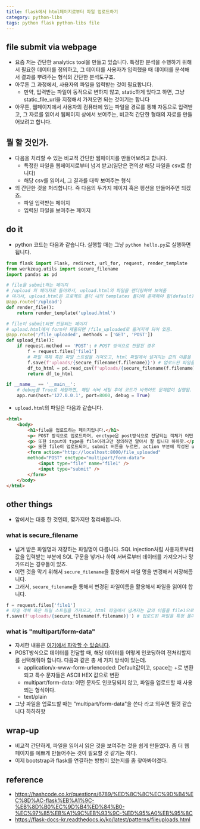 ```yaml
---
title: flask에서 html페이지로부터 파일 업로드하기 
category: python-libs
tags: python flask python-libs file
---
```


## file submit via webpage 

- 요즘 저는 간단한 analytics tool을 만들고 있습니다. 특정한 분석을 수행하기 위해서 필요한 데이터를 정의하고, 그 데이터를 사용자가 입력했을 때 데이터를 분석해서 결과를 뿌려주는 형식의 간단한 분석도구죠. 
- 아무튼 그 과정에서, 사용자의 파일을 입력받는 것이 필요합니다. 
    - 만약, 입력받는 파일이 동적으로 변하지 않고, static하게 있다고 하면, 그냥 static_file_url을 지정해서 가져오면 되는 것이기는 합니다
- 아무튼, 웹페이지에서 사용자의 컴퓨터에 있는 파일을 경로를 통해 자동으로 입력받고, 그 자료를 읽어서 웹페이지 상에서 보여주는, 비교적 간단한 형태의 자료를 만들어보려고 합니다. 

## 뭘 할 것인가. 

- 다음을 처리할 수 있는 비교적 간단한 웹페이지를 만들어보려고 합니다. 
    - 특정한 파일을 웹페이지로부터 넘겨 받고(일단은 편의상 해당 파일을 csv로 합니다)
    - 해당 csv를 읽어서, 그 결과를 대략 보여주는 형식 
- 의 간단한 것을 처리합니다. 즉 다음의 두가지 페이지 혹은 펑션을 만들어주면 되겠죠. 
    - 파일 입력받는 페이지
    - 입력된 파일을 보여주는 페이지 


## do it 

- python 코드는 다음과 같습니다. 실행할 때는 그냥 `python hello.py`로 실행하면 됩니다.

```python
from flask import Flask, redirect, url_for, request, render_template
from werkzeug.utils import secure_filename
import pandas as pd 

# file을 submit하는 페이지 
# /upload 의 페이지로 들어와서, upload.html의 파일을 렌더링하여 보여줌 
# 여기서, upload.html은 프로젝트 폴더 내의 templates 폴더에 존재해야 함(default)
@app.route('/upload')
def render_file():
    return render_template('upload.html')

# file이 submit되면 전달되는 페이지
# upload.html에서 form이 제출되면 /file_uploaded로 옮겨지게 되어 있음.
@app.route('/file_uploaded', methods = ['GET', 'POST'])
def upload_file():
    if request.method == 'POST': # POST 방식으로 전달된 경우
        f = request.files['file1']
        # 파일 객체 혹은 파일 스트림을 가져오고, html 파일에서 넘겨지는 값의 이름을 file1으로 했기 때문에 file1임. 
        f.save(f'uploads/{secure_filename(f.filename)}') # 업로드된 파일을 특정 폴더에저장하고, 
        df_to_html = pd.read_csv(f'uploads/{secure_filename(f.filename)}').to_html() # html로 변환하여 보여줌
        return df_to_html

if __name__ == '__main__':
    # debug를 True로 세팅하면, 해당 서버 세팅 후에 코드가 바뀌어도 문제없이 실행됨. 
    app.run(host='127.0.0.1', port=8000, debug = True)
```

- `upload.html`의 파일은 다음과 같습니다. 

```html 
<html>
    <body>
        <h1>file을 업로드하는 페이지입니다.</h1>
        <p> POST 방식으로 업로드하며, enctype은 post방식으로 전달되는 객체가 어떤 형태로 encoding되어야 하는지를 의미합니다. </p>
        <p> 또한 input에 type을 file이라고만 정의하면 알아서 잘 됩니다 하하핫.</p>
        <p> 또한 file이 업로드되어, submit 버튼을 누르면, action 부분에 작성된 url로 넘어가게 됩니다. </p>
        <form action="http://localhost:8000/file_uploaded" 
        method="POST" enctype="multipart/form-data">
            <input type="file" name="file1" />
            <input type="submit" />
        </form>
    </body>
</html>
```

## other things 

- 앞에서는 대충 한 것인데, 몇가지만 정리해봅니다. 

### what is secure_filename

- 넘겨 받은 파일명과 저장하는 파일명이 다릅니다. SQL injection처럼 사용자로부터 값을 입력받는 부분에 SQL 구문을 넣거나 하여 서버로부터 데이터를 가져오거나 망가뜨리는 경우들이 있죠. 
- 이런 것을 막기 위해서 `secure_filename`을 활용해서 파일 명을 변경해서 저장해줍니다. 
- 그래서, `secure_filename`을 통해서 변경된 파일이름을 활용해서 파일을 읽어야 합니다. 

```python
f = request.files['file1']
# 파일 객체 혹은 파일 스트림을 가져오고, html 파일에서 넘겨지는 값의 이름을 file1으로 했기 때문에 file1임. 
f.save(f'uploads/{secure_filename(f.filename)}') # 업로드된 파일을 특정 폴더에저장하고, 
```

### what is "multipart/form-data"

- 자세한 내용은 [여기에서 파악할 수 있습니다](https://www.w3schools.com/tags/att_form_enctype.asp). 
- POST방식으로 데이터를 전달할 때, 해당 데이터를 어떻게 인코딩하여 전처리할지를 선택해줘야 합니다. 다음과 같은 총 세 가지 방식이 있는데. 
    - application/x-www-form-urlencoded: Default값이고, space는 +로 변환되고 특수 문자들은 ASCII HEX 값으로 변환
    - multipart/form-data: 어떤 문자도 인코딩되지 않고, 파일을 업로드할 때 사용뙤는 형식이다. 
    - text/plain
- 그냥 파일을 업로드할 때는 "multipart/form-data"을 쓴다 라고 외우면 될것 같습니다 하하하핫

## wrap-up

- 비교적 간단하게, 파일을 읽어서 읽은 것을 보여주는 것을 쉽게 만들었다. 좀 더 웹페이지를 예쁘게 만들어주는 것이 필요할 것 같기는 하다. 
- 이제 bootstrap과 flask를 연결하는 방법이 있는지를 좀 찾아봐야겠다.



## reference 

- <https://hashcode.co.kr/questions/6789/%ED%8C%8C%EC%9D%B4%EC%8D%AC-flask%EB%A1%9C-%EB%8D%B0%EC%9D%B4%ED%84%B0-%EC%97%85%EB%A1%9C%EB%93%9C-%ED%95%A0%EB%95%8C>
- <https://flask-docs-kr.readthedocs.io/ko/latest/patterns/fileuploads.html>